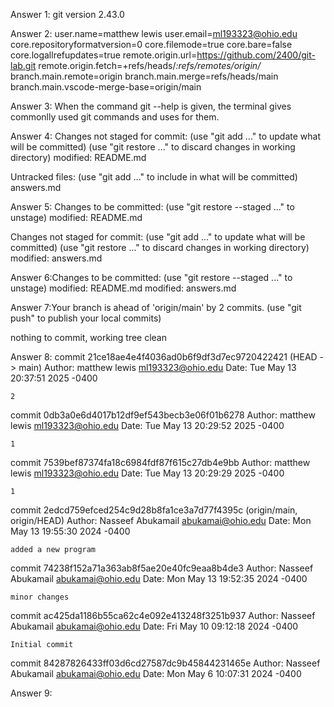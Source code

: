 Answer 1: git version 2.43.0

Answer 2:
user.name=matthew lewis
user.email=ml193323@ohio.edu
core.repositoryformatversion=0
core.filemode=true
core.bare=false
core.logallrefupdates=true
remote.origin.url=https://github.com/2400/git-lab.git
remote.origin.fetch=+refs/heads/*:refs/remotes/origin/*
branch.main.remote=origin
branch.main.merge=refs/heads/main
branch.main.vscode-merge-base=origin/main

Answer 3: When the command git --help is given, the terminal gives commonlly used git commands and uses for them.

Answer 4: Changes not staged for commit:
  (use "git add <file>..." to update what will be committed)
  (use "git restore <file>..." to discard changes in working directory)
        modified:   README.md

Untracked files:
  (use "git add <file>..." to include in what will be committed)
        answers.md

Answer 5: Changes to be committed:
  (use "git restore --staged <file>..." to unstage)
        modified:   README.md

Changes not staged for commit:
  (use "git add <file>..." to update what will be committed)
  (use "git restore <file>..." to discard changes in working directory)
        modified:   answers.md

Answer 6:Changes to be committed:
  (use "git restore --staged <file>..." to unstage)
        modified:   README.md
        modified:   answers.md

Answer 7:Your branch is ahead of 'origin/main' by 2 commits.
  (use "git push" to publish your local commits)

nothing to commit, working tree clean

Answer 8: commit 21ce18ae4e4f4036ad0b6f9df3d7ec9720422421 (HEAD -> main)
Author: matthew lewis <ml193323@ohio.edu>
Date:   Tue May 13 20:37:51 2025 -0400

    2

commit 0db3a0e6d4017b12df9ef543becb3e06f01b6278
Author: matthew lewis <ml193323@ohio.edu>
Date:   Tue May 13 20:29:52 2025 -0400

    1

commit 7539bef87374fa18c6984fdf87f615c27db4e9bb
Author: matthew lewis <ml193323@ohio.edu>
Date:   Tue May 13 20:29:29 2025 -0400

    1

commit 2edcd759efced254c9d28b8fa1ce3a7d77f4395c (origin/main, origin/HEAD)
Author: Nasseef Abukamail <abukamai@ohio.edu>
Date:   Mon May 13 19:55:30 2024 -0400

    added a new program

commit 74238f152a71a363ab8f5ae20e40fc9eaa8b4de3
Author: Nasseef Abukamail <abukamai@ohio.edu>
Date:   Mon May 13 19:52:35 2024 -0400

    minor changes

commit ac425da1186b55ca62c4e092e413248f3251b937
Author: Nasseef Abukamail <abukamai@ohio.edu>
Date:   Fri May 10 09:12:18 2024 -0400

    Initial commit

commit 84287826433ff03d6cd27587dc9b45844231465e
Author: Nasseef Abukamail <abukamai@ohio.edu>
Date:   Mon May 6 10:07:31 2024 -0400

Answer 9:
